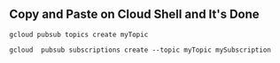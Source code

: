 ## Copy and Paste on Cloud Shell and It's Done

```
gcloud pubsub topics create myTopic

gcloud  pubsub subscriptions create --topic myTopic mySubscription
```
